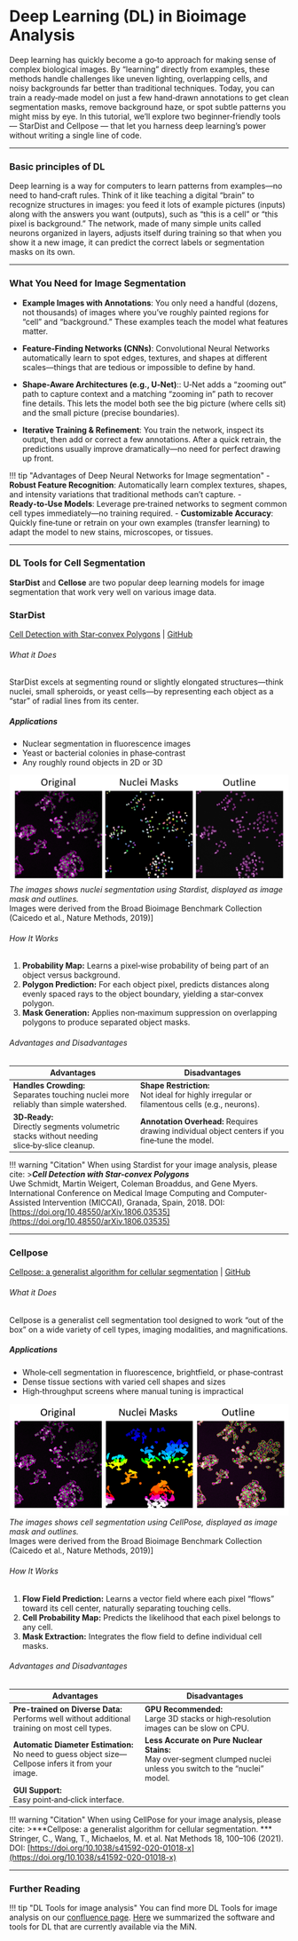 # Deep Learning (DL) in Bioimage Analysis

Deep learning has quickly become a go‑to approach for making sense of complex biological images. 
By “learning” directly from examples, these methods handle challenges like uneven lighting, overlapping cells, 
and noisy backgrounds far better than traditional techniques. Today, you can train a ready‑made model on just a 
few hand‑drawn annotations to get clean segmentation masks, remove background haze, or spot subtle patterns you 
might miss by eye. In this tutorial, we’ll explore two beginner‑friendly tools — StarDist and Cellpose — that let you 
harness deep learning’s power without writing a single line of code.

---

### Basic principles of DL

Deep learning is a way for computers to learn patterns from examples—no need to hand‑craft rules. Think of it like 
teaching a digital “brain” to recognize structures in images: you feed it lots of example pictures (inputs) along 
with the answers you want (outputs), such as “this is a cell” or “this pixel is background.” The network, made of 
many simple units called neurons organized in layers, adjusts itself during training so that when you show it a new 
image, it can predict the correct labels or segmentation masks on its own.

---

### What You Need for Image Segmentation
- **Example Images with Annotations**:
	You only need a handful (dozens, not thousands) of images where you’ve roughly painted regions for “cell” and “background.” These examples teach the model what features matter.

- **Feature‑Finding Networks (CNNs)**:
	Convolutional Neural Networks automatically learn to spot edges, textures, and shapes at different scales—things that are tedious or impossible to define by hand.

- **Shape‑Aware Architectures (e.g., U‑Net)**::
	U‑Net adds a “zooming out” path to capture context and a matching “zooming in” path to recover fine details. This lets the model both see the big picture (where cells sit) and the small picture (precise boundaries).

- **Iterative Training & Refinement**:
	You train the network, inspect its output, then add or correct a few annotations. After a quick retrain, the predictions usually improve dramatically—no need for perfect drawing up front.

!!! tip "Advantages of Deep Neural Networks for Image segmentation"
	- **Robust Feature Recognition**: 
		Automatically learn complex textures, shapes, and intensity variations that traditional methods can’t capture.
	- **Ready‑to‑Use Models**: 
		Leverage pre‑trained networks to segment common cell types immediately—no training required.
	- **Customizable Accuracy**: 
		Quickly fine‑tune or retrain on your own examples (transfer learning) to adapt the model to new stains, microscopes, or tissues.

---



### DL Tools for Cell Segmentation

**StarDist** and **Cellose** are two popular deep learning models for image segmentation that work very well on various image data. 


### StarDist
[Cell Detection with Star‑convex Polygons](https://arxiv.org/abs/1806.03535) | [GitHub](https://github.com/stardist/stardist)

###### What it Does
StarDist excels at segmenting round or slightly elongated structures—think nuclei, small spheroids, or yeast cells—by representing each object as a “star” of radial lines from its center.

##### Applications
- Nuclear segmentation in fluorescence images <br>
- Yeast or bacterial colonies in phase‑contrast <br>
- Any roughly round objects in 2D or 3D <br>

![ImageData](dl_stardist1.png)
*The images shows nuclei segmentation using Stardist, displayed as image mask and outlines.* <br>
Images were derived from the Broad Bioimage Benchmark Collection (Caicedo et al., Nature Methods, 2019)]

###### How It Works
1. **Probability Map:** Learns a pixel‑wise probability of being part of an object versus background. <br>
2. **Polygon Prediction:** For each object pixel, predicts distances along evenly spaced rays to the object boundary, 
yielding a star‑convex polygon. <br>
3. **Mask Generation:** Applies non‑maximum suppression on overlapping polygons to produce separated object masks. <br>

###### Advantages and Disadvantages
| **Advantages** | **Disadvantages** |
| --------------- |------------------- |
| **Handles Crowding:** <br> Separates touching nuclei more reliably than simple watershed. | **Shape Restriction:** <br> Not ideal for highly irregular or filamentous cells (e.g., neurons). |
| **3D‑Ready:** <br> Directly segments volumetric stacks without needing slice‑by‑slice cleanup. | **Annotation Overhead:** Requires drawing individual object centers if you fine‑tune the model. |




!!! warning "Citation"
	When using Stardist for your image analysis, please cite:
	>***Cell Detection with Star-convex Polygons*** <br>
	Uwe Schmidt, Martin Weigert, Coleman Broaddus, and Gene Myers. International Conference
	on Medical Image Computing and Computer-Assisted Intervention (MICCAI), Granada, Spain, 2018.
	DOI: [https://doi.org/10.48550/arXiv.1806.03535](https://doi.org/10.48550/arXiv.1806.03535)
	
---

### Cellpose
[Cellpose: a generalist algorithm for cellular segmentation](https://www.nature.com/articles/s41592-020-01018-x) | [GitHub](https://github.com/MouseLand/cellpose)

###### What it Does
Cellpose is a generalist cell segmentation tool designed to work “out of the box” on a wide variety of cell types, imaging modalities, and magnifications.

##### Applications
- Whole‑cell segmentation in fluorescence, brightfield, or phase‑contrast <br>
- Dense tissue sections with varied cell shapes and sizes <br>
- High‑throughput screens where manual tuning is impractical <br>

![ImageData](dl_cellpose1.png)
*The images shows cell segmentation using CellPose, displayed as image mask and outlines.* <br>
Images were derived from the Broad Bioimage Benchmark Collection (Caicedo et al., Nature Methods, 2019)]

###### How It Works
1. **Flow Field Prediction:** Learns a vector field where each pixel “flows” toward its cell center, naturally separating touching cells. <br>
2. **Cell Probability Map:** Predicts the likelihood that each pixel belongs to any cell. <br>
3. **Mask Extraction:** Integrates the flow field to define individual cell masks. <br>

###### Advantages and Disadvantages
| **Advantages** | **Disadvantages** |
| --------------- |------------------- |
| **Pre-trained on Diverse Data:** <br> Performs well without additional training on most cell types. | **GPU Recommended:** <br>Large 3D stacks or high‑resolution images can be slow on CPU. |
| **Automatic Diameter Estimation:** <br>No need to guess object size—Cellpose infers it from your image. | **Less Accurate on Pure Nuclear Stains:** <br> May over‑segment clumped nuclei unless you switch to the “nuclei” model. |
| **GUI Support:** <br>Easy point‑and‑click interface. | |


!!! warning "Citation"
	When using CellPose for your image analysis, please cite:
	>***Cellpose: a generalist algorithm for cellular segmentation. *** <br>
	Stringer, C., Wang, T., Michaelos, M. et al. Nat Methods 18, 100–106 (2021).
	DOI: [https://doi.org/10.1038/s41592-020-01018-x](https://doi.org/10.1038/s41592-020-01018-x)
	
---

### Further Reading

!!! tip "DL Tools for image analysis"
	You can find more DL Tools for image analysis on our [confluence page](https://confluence.uni-muenster.de/spaces/WWUIMW/pages/67303984/Deep+Learning+Tools+for+Bioimage+Analysis). 
	[Here](https://confluence.uni-muenster.de/spaces/WWUIMW/pages/159191839/Software+for+Deep+Learning+Tools) we summarized the software and tools for DL that are currently available via the MiN.
	
	
	
	